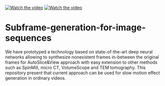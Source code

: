 [![Watch the video](https://img.youtube.com/vi/DuxXRWH5Ex0/hqdefault.jpg)](https://www.youtube.com/watch?v=DuxXRWH5Ex0&feature=youtu.be)
[![Watch the video](https://img.youtube.com/vi/WXX3vY1GXDk/hqdefault.jpg)](https://youtu.be/WXX3vY1GXDk)


# Subframe-generation-for-image-sequences

We have prototyped a technology based on state-of-the-art deep neural networks allowing to synthesize nonexistent frames in-between the original frames for AutoSlice&View approach with easy extension to other methods such as SpinMill, micro CT, VolumeScope and TEM tomography. 
This repository present that current approach can be used for slow motion effect generation in ordinary videos.
